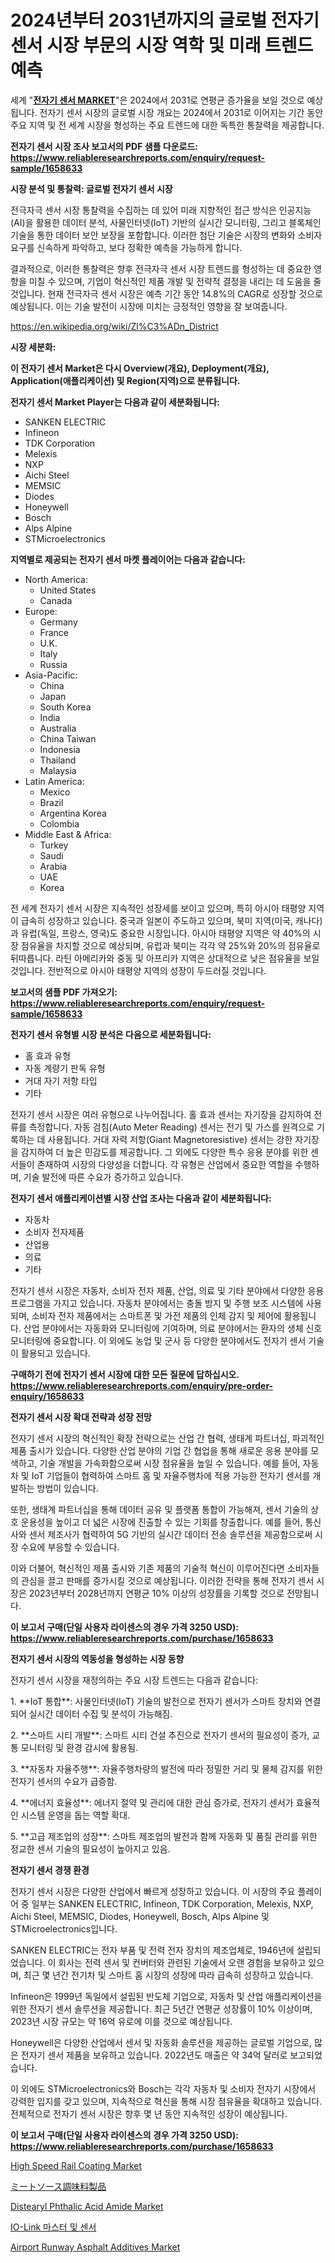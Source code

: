 <p><h1>2024년부터 2031년까지의 글로벌 전자기 센서 시장 부문의 시장 역학 및 미래 트렌드 예측</h1></p><p>세계 "<strong><a href="https://www.reliableresearchreports.com/electromagnetic-sensor-market-r1658633">전자기 센서 MARKET</a></strong>"은 2024에서 2031로 연평균 증가율을 보일 것으로 예상됩니다. 전자기 센서 시장의 글로벌 시장 개요는 2024에서 2031로 이어지는 기간 동안 주요 지역 및 전 세계 시장을 형성하는 주요 트렌드에 대한 독특한 통찰력을 제공합니다.</p>
<p><strong>전자기 센서 시장 조사 보고서의 PDF 샘플 다운로드: <a href="https://www.reliableresearchreports.com/enquiry/request-sample/1658633">https://www.reliableresearchreports.com/enquiry/request-sample/1658633</a></strong></p>
<p><strong>시장 분석 및 통찰력: 글로벌 전자기 센서 시장</strong></p>
<p><p>전극자극 센서 시장 통찰력을 수집하는 데 있어 미래 지향적인 접근 방식은 인공지능(AI)을 활용한 데이터 분석, 사물인터넷(IoT) 기반의 실시간 모니터링, 그리고 블록체인 기술을 통한 데이터 보안 보장을 포함합니다. 이러한 첨단 기술은 시장의 변화와 소비자 요구를 신속하게 파악하고, 보다 정확한 예측을 가능하게 합니다. </p><p>결과적으로, 이러한 통찰력은 향후 전극자극 센서 시장 트렌드를 형성하는 데 중요한 영향을 미칠 수 있으며, 기업이 혁신적인 제품 개발 및 전략적 결정을 내리는 데 도움을 줄 것입니다. 현재 전극자극 센서 시장은 예측 기간 동안 14.8%의 CAGR로 성장할 것으로 예상됩니다. 이는 기술 발전이 시장에 미치는 긍정적인 영향을 잘 보여줍니다.</p></p>
<p><a href="%7CAUTHORITHY_DOMAIN_URL%7C">https://en.wikipedia.org/wiki/Zl%C3%ADn_District</a></p>
<p><strong>시장 세분화:</strong></p>
<p><strong>이 전자기 센서 Market은 다시 Overview(개요), Deployment(개요), Application(애플리케이션) 및 Region(지역)으로 분류됩니다.</strong></p>
<p><strong>전자기 센서 Market Player는 다음과 같이 세분화됩니다:</strong></p>
<p><ul><li>SANKEN ELECTRIC</li><li>Infineon</li><li>TDK Corporation</li><li>Melexis</li><li>NXP</li><li>Aichi Steel</li><li>MEMSIC</li><li>Diodes</li><li>Honeywell</li><li>Bosch</li><li>Alps Alpine</li><li>STMicroelectronics</li></ul></p>
<p><strong>지역별로 제공되는 전자기 센서 마켓 플레이어는 다음과 같습니다:</strong></p>
<p><ul>
    <li>
        North America:
        <ul>
            <li>United States</li>
            <li>Canada</li>
        </ul>
    </li>
    <li>
        Europe:
        <ul>
            <li>Germany</li>
            <li>France</li>
            <li>U.K.</li>
            <li>Italy</li>
            <li>Russia</li>
        </ul>
    </li>
    <li>
        Asia-Pacific:
        <ul>
            <li>China</li>
            <li>Japan</li>
            <li>South Korea</li>
            <li>India</li>
            <li>Australia</li>
            <li>China Taiwan</li>
            <li>Indonesia</li>
            <li>Thailand</li>
            <li>Malaysia</li>
        </ul>
    </li>
    <li>
        Latin America:
        <ul>
            <li>Mexico</li>
            <li>Brazil</li>
            <li>Argentina Korea</li>
            <li>Colombia</li>
        </ul>
    </li>
    <li>
        Middle East & Africa:
        <ul>
            <li>Turkey</li>
            <li>Saudi</li>
            <li>Arabia</li>
            <li>UAE</li>
            <li>Korea</li>
        </ul>
    </li>
    </ul></p>
<p><p>전 세계 전자기 센서 시장은 지속적인 성장세를 보이고 있으며, 특히 아시아 태평양 지역이 급속히 성장하고 있습니다. 중국과 일본이 주도하고 있으며, 북미 지역(미국, 캐나다)과 유럽(독일, 프랑스, 영국)도 중요한 시장입니다. 아시아 태평양 지역은 약 40%의 시장 점유율을 차지할 것으로 예상되며, 유럽과 북미는 각각 약 25%와 20%의 점유율로 뒤따릅니다. 라틴 아메리카와 중동 및 아프리카 지역은 상대적으로 낮은 점유율을 보일 것입니다. 전반적으로 아시아 태평양 지역의 성장이 두드러질 것입니다.</p></p>
<p><strong>보고서의 샘플 PDF 가져오기: <a href="https://www.reliableresearchreports.com/enquiry/request-sample/1658633">https://www.reliableresearchreports.com/enquiry/request-sample/1658633</a></strong></p>
<p><strong>전자기 센서 유형별 시장 분석은 다음으로 세분화됩니다:</strong></p>
<p><ul><li>홀 효과 유형</li><li>자동 계량기 판독 유형</li><li>거대 자기 저항 타입</li><li>기타</li></ul></p>
<p><p>전자기 센서 시장은 여러 유형으로 나누어집니다. 홀 효과 센서는 자기장을 감지하여 전류를 측정합니다. 자동 검침(Auto Meter Reading) 센서는 전기 및 가스를 원격으로 기록하는 데 사용됩니다. 거대 자력 저항(Giant Magnetoresistive) 센서는 강한 자기장을 감지하여 더 높은 민감도를 제공합니다. 그 외에도 다양한 특수 응용 분야를 위한 센서들이 존재하여 시장의 다양성을 더합니다. 각 유형은 산업에서 중요한 역할을 수행하며, 기술 발전에 따른 수요가 증가하고 있습니다.</p></p>
<p><strong>전자기 센서 애플리케이션별 시장 산업 조사는 다음과 같이 세분화됩니다:</strong></p>
<p><ul><li>자동차</li><li>소비자 전자제품</li><li>산업용</li><li>의료</li><li>기타</li></ul></p>
<p><p>전자기 센서 시장은 자동차, 소비자 전자 제품, 산업, 의료 및 기타 분야에서 다양한 응용 프로그램을 가지고 있습니다. 자동차 분야에서는 충돌 방지 및 주행 보조 시스템에 사용되며, 소비자 전자 제품에서는 스마트폰 및 가전 제품의 인체 감지 및 제어에 활용됩니다. 산업 분야에서는 자동화와 모니터링에 기여하며, 의료 분야에서는 환자의 생체 신호 모니터링에 중요합니다. 이 외에도 농업 및 군사 등 다양한 분야에서도 전자기 센서 기술이 활용되고 있습니다.</p></p>
<p><strong>구매하기 전에 전자기 센서 시장에 대한 모든 질문에 답하십시오. <a href="https://www.reliableresearchreports.com/enquiry/pre-order-enquiry/1658633">https://www.reliableresearchreports.com/enquiry/pre-order-enquiry/1658633</a></strong></p>
<p><strong>전자기 센서 시장 확대 전략과 성장 전망</strong></p>
<p><p>전자기 센서 시장의 혁신적인 확장 전략으로는 산업 간 협력, 생태계 파트너십, 파괴적인 제품 출시가 있습니다. 다양한 산업 분야의 기업 간 협업을 통해 새로운 응용 분야를 모색하고, 기술 개발을 가속화함으로써 시장 점유율을 높일 수 있습니다. 예를 들어, 자동차 및 IoT 기업들이 협력하여 스마트 홈 및 자율주행차에 적용 가능한 전자기 센서를 개발하는 방법이 있습니다.</p><p>또한, 생태계 파트너십을 통해 데이터 공유 및 플랫폼 통합이 가능해져, 센서 기술의 상호 운용성을 높이고 더 넓은 시장에 진출할 수 있는 기회를 창출합니다. 예를 들어, 통신사와 센서 제조사가 협력하여 5G 기반의 실시간 데이터 전송 솔루션을 제공함으로써 시장 수요에 부응할 수 있습니다.</p><p>이와 더불어, 혁신적인 제품 출시와 기존 제품의 기술적 혁신이 이루어진다면 소비자들의 관심을 끌고 판매를 증가시킬 것으로 예상됩니다. 이러한 전략을 통해 전자기 센서 시장은 2023년부터 2028년까지 연평균 10% 이상의 성장률을 기록할 것으로 전망됩니다.</p></p>
<p><strong>이 보고서 구매(단일 사용자 라이센스의 경우 가격 3250 USD): <a href="https://www.reliableresearchreports.com/purchase/1658633">https://www.reliableresearchreports.com/purchase/1658633</a></strong></p>
<p><strong>전자기 센서 시장의 역동성을 형성하는 시장 동향</strong></p>
<p><p>전자기 센서 시장을 재정의하는 주요 시장 트렌드는 다음과 같습니다:</p><p>1. **IoT 통합**: 사물인터넷(IoT) 기술의 발전으로 전자기 센서가 스마트 장치와 연결되어 실시간 데이터 수집 및 분석이 가능해짐.</p><p>2. **스마트 시티 개발**: 스마트 시티 건설 추진으로 전자기 센서의 필요성이 증가, 교통 모니터링 및 환경 감시에 활용됨.</p><p>3. **자동차 자율주행**: 자율주행차량의 발전에 따라 정밀한 거리 및 물체 감지를 위한 전자기 센서의 수요가 급증함.</p><p>4. **에너지 효율성**: 에너지 절약 및 관리에 대한 관심 증가로, 전자기 센서가 효율적인 시스템 운영을 돕는 역할 확대.</p><p>5. **고급 제조업의 성장**: 스마트 제조업의 발전과 함께 자동화 및 품질 관리를 위한 정교한 센서 기술의 필요성이 높아지고 있음.</p></p>
<p><strong>전자기 센서 경쟁 환경</strong></p>
<p><p>전자기 센서 시장은 다양한 산업에서 빠르게 성장하고 있습니다. 이 시장의 주요 플레이어 중 일부는 SANKEN ELECTRIC, Infineon, TDK Corporation, Melexis, NXP, Aichi Steel, MEMSIC, Diodes, Honeywell, Bosch, Alps Alpine 및 STMicroelectronics입니다.</p><p>SANKEN ELECTRIC는 전자 부품 및 전력 전자 장치의 제조업체로, 1946년에 설립되었습니다. 이 회사는 전력 센서 및 컨버터와 관련된 기술에서 오랜 경험을 보유하고 있으며, 최근 몇 년간 전기차 및 스마트 홈 시장의 성장에 따라 급속히 성장하고 있습니다.</p><p>Infineon은 1999년 독일에서 설립된 반도체 기업으로, 자동차 및 산업 애플리케이션을 위한 전자기 센서 솔루션을 제공합니다. 최근 5년간 연평균 성장률이 10% 이상이며, 2023년 시장 규모는 약 16억 유로에 이를 것으로 예상됩니다.</p><p>Honeywell은 다양한 산업에서 센서 및 자동화 솔루션을 제공하는 글로벌 기업으로, 많은 전자기 센서 제품을 보유하고 있습니다. 2022년도 매출은 약 34억 달러로 보고되었습니다.</p><p>이 외에도 STMicroelectronics와 Bosch는 각각 자동차 및 소비자 전자기 시장에서 강력한 입지를 갖고 있으며, 지속적으로 혁신을 통해 시장 점유율을 확대하고 있습니다. 전체적으로 전자기 센서 시장은 향후 몇 년 동안 지속적인 성장이 예상됩니다.</p></p>
<p><strong>이 보고서 구매(단일 사용자 라이센스의 경우 가격 3250 USD): <a href="https://www.reliableresearchreports.com/purchase/1658633">https://www.reliableresearchreports.com/purchase/1658633</a></strong></p>
<p><p><a href="https://github.com/RoseBoyd475/Market-Research-Report-List-1/blob/main/high-speed-rail-coating-market.md">High Speed Rail Coating Market</a></p><p><a href="https://medium.com/@gordonjast2023/meat-sauce-seasoning-products-market-%E3%81%AF-%E3%82%B3%E3%82%B9%E3%83%88%E7%AE%A1%E7%90%86%E3%81%A8%E5%8A%B9%E7%8E%87%E5%90%91%E4%B8%8A%E3%82%92%E5%84%AA%E5%85%88%E3%81%97%E3%81%BE%E3%81%99-%E3%81%95%E3%82%89%E3%81%AB-%E5%A0%B1%E5%91%8A%E6%9B%B8%E3%81%AF%E5%B8%82%E5%A0%B4%E3%81%AE%E9%9C%80%E8%A6%81%E9%9D%A2%E3%81%A8%E4%BE%9B%E7%B5%A6%E9%9D%A2%E3%81%AE%E4%B8%A1%E6%96%B9%E3%82%92%E3%82%AB%E3%83%90%E3%83%BC%E3%81%97%E3%81%A6%E3%81%84%E3%81%BE%E3%81%99-meat-13815272677e">ミートソース調味料製品</a></p><p><a href="https://www.linkedin.com/pulse/market-forecasting-change-global-distearyl-phthalic-acid-tf1ac?trackingId=sL9HJ8%2BVSWqJULbL0T96ZA%3D%3D">Distearyl Phthalic Acid Amide Market</a></p><p><a href="https://medium.com/@kacrimipp/io-link-master-and-sensor-market-%EC%9D%98-%EA%B8%80%EB%A1%9C%EB%B2%8C-%EC%8B%9C%EC%9E%A5-%EA%B0%9C%EC%9A%94%EB%8A%94-%EC%A0%84-%EC%84%B8%EA%B3%84-%EB%B0%8F-%EC%A3%BC%EC%9A%94-%EC%8B%9C%EC%9E%A5%EC%9D%98-%EC%82%B0%EC%97%85%EC%97%90-%EC%98%81%ED%96%A5%EC%9D%84-%EB%AF%B8%EC%B9%98%EB%8A%94-%EC%A3%BC%EC%9A%94-%ED%8A%B8%EB%A0%8C%EB%93%9C%EC%97%90-%EB%8C%80%ED%95%9C-%EB%8F%85%ED%8A%B9%ED%95%9C-%EA%B4%80%EC%A0%90%EC%9D%84-%EC%A0%9C%EA%B3%B5%ED%95%A9%EB%8B%88%EB%8B%A4-121076911a26">IO-Link 마스터 및 센서</a></p><p><a href="https://github.com/JamesCox407/Market-Research-Report-List-1/blob/main/airport-runway-asphalt-additives-market.md">Airport Runway Asphalt Additives Market</a></p></p>
